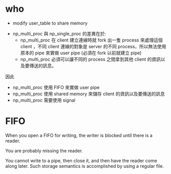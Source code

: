 # who
- modify user_table to share memory

  
* np_multi_proc 與 np_single_proc 的差異在於:
  - np_multi_proc 在 client 建立連線時就 fork 出一隻 process 來處理這個 client ，不同 client 連線的對象是 server 的不同 process，所以無法使用原本的 pipe 來實做 user pipe (必須在 fork 以前就建立 pipe)
  - np_multi_proc 必須可以讓不同的 process 之間拿到其他 client 的資訊以及要傳送的訊息。

因此

 - np_multi_proc 使用 FIFO 來實做 user pipe
 - np_multi_proc 使用 shared memory 來儲存 client 的資訊以及要傳送的訊息
 - np_multi_proc 需要使用 signal


 # FIFO

 When you open a FIFO for writing, the writer is blocked until there is a reader.

 You are probably missing the reader.

 You cannot write to a pipe, then close it, and then have the reader come along later. Such storage semantics is accomplished by using a regular file.
